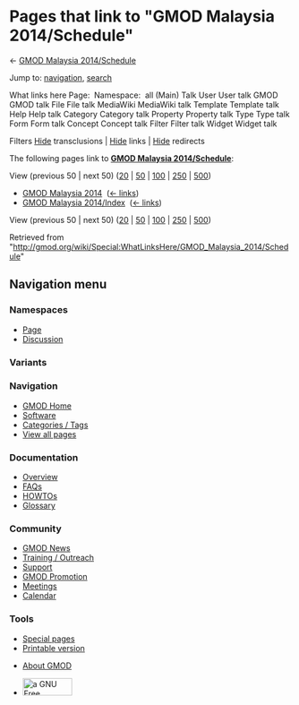<div id="mw-page-base" class="noprint">

</div>

<div id="mw-head-base" class="noprint">

</div>

<div id="content" class="mw-body" role="main">

<span id="top"></span>

<div id="mw-js-message" style="display:none;">

</div>



# <span dir="auto">Pages that link to "GMOD Malaysia 2014/Schedule"</span>

<div id="bodyContent">

<div id="contentSub">

← [GMOD Malaysia
2014/Schedule](/wiki/GMOD_Malaysia_2014/Schedule "GMOD Malaysia 2014/Schedule")

</div>

<div id="jump-to-nav" class="mw-jump">

Jump to: [navigation](#mw-navigation), [search](#p-search)

</div>

<div id="mw-content-text">

What links here Page:  Namespace:  all (Main) Talk User User talk GMOD
GMOD talk File File talk MediaWiki MediaWiki talk Template Template talk
Help Help talk Category Category talk Property Property talk Type Type
talk Form Form talk Concept Concept talk Filter Filter talk Widget
Widget talk

Filters
[Hide](/mediawiki/index.php?title=Special:WhatLinksHere/GMOD_Malaysia_2014/Schedule&hidetrans=1 "Special:WhatLinksHere/GMOD Malaysia 2014/Schedule")
transclusions \|
[Hide](/mediawiki/index.php?title=Special:WhatLinksHere/GMOD_Malaysia_2014/Schedule&hidelinks=1 "Special:WhatLinksHere/GMOD Malaysia 2014/Schedule")
links \|
[Hide](/mediawiki/index.php?title=Special:WhatLinksHere/GMOD_Malaysia_2014/Schedule&hideredirs=1 "Special:WhatLinksHere/GMOD Malaysia 2014/Schedule")
redirects

The following pages link to **[GMOD Malaysia
2014/Schedule](/wiki/GMOD_Malaysia_2014/Schedule "GMOD Malaysia 2014/Schedule")**:

View (previous 50 \| next 50)
([20](/mediawiki/index.php?title=Special:WhatLinksHere/GMOD_Malaysia_2014/Schedule&limit=20 "Special:WhatLinksHere/GMOD Malaysia 2014/Schedule")
\|
[50](/mediawiki/index.php?title=Special:WhatLinksHere/GMOD_Malaysia_2014/Schedule&limit=50 "Special:WhatLinksHere/GMOD Malaysia 2014/Schedule")
\|
[100](/mediawiki/index.php?title=Special:WhatLinksHere/GMOD_Malaysia_2014/Schedule&limit=100 "Special:WhatLinksHere/GMOD Malaysia 2014/Schedule")
\|
[250](/mediawiki/index.php?title=Special:WhatLinksHere/GMOD_Malaysia_2014/Schedule&limit=250 "Special:WhatLinksHere/GMOD Malaysia 2014/Schedule")
\|
[500](/mediawiki/index.php?title=Special:WhatLinksHere/GMOD_Malaysia_2014/Schedule&limit=500 "Special:WhatLinksHere/GMOD Malaysia 2014/Schedule"))

- [GMOD Malaysia 2014](/wiki/GMOD_Malaysia_2014 "GMOD Malaysia 2014") ‎
  <span class="mw-whatlinkshere-tools">([←
  links](/mediawiki/index.php?title=Special:WhatLinksHere&target=GMOD+Malaysia+2014 "Special:WhatLinksHere"))</span>
- [GMOD Malaysia
  2014/Index](/wiki/GMOD_Malaysia_2014/Index "GMOD Malaysia 2014/Index")
  ‎ <span class="mw-whatlinkshere-tools">([←
  links](/mediawiki/index.php?title=Special:WhatLinksHere&target=GMOD+Malaysia+2014%2FIndex "Special:WhatLinksHere"))</span>

View (previous 50 \| next 50)
([20](/mediawiki/index.php?title=Special:WhatLinksHere/GMOD_Malaysia_2014/Schedule&limit=20 "Special:WhatLinksHere/GMOD Malaysia 2014/Schedule")
\|
[50](/mediawiki/index.php?title=Special:WhatLinksHere/GMOD_Malaysia_2014/Schedule&limit=50 "Special:WhatLinksHere/GMOD Malaysia 2014/Schedule")
\|
[100](/mediawiki/index.php?title=Special:WhatLinksHere/GMOD_Malaysia_2014/Schedule&limit=100 "Special:WhatLinksHere/GMOD Malaysia 2014/Schedule")
\|
[250](/mediawiki/index.php?title=Special:WhatLinksHere/GMOD_Malaysia_2014/Schedule&limit=250 "Special:WhatLinksHere/GMOD Malaysia 2014/Schedule")
\|
[500](/mediawiki/index.php?title=Special:WhatLinksHere/GMOD_Malaysia_2014/Schedule&limit=500 "Special:WhatLinksHere/GMOD Malaysia 2014/Schedule"))

</div>

<div class="printfooter">

Retrieved from
"<http://gmod.org/wiki/Special:WhatLinksHere/GMOD_Malaysia_2014/Schedule>"

</div>

<div id="catlinks" class="catlinks catlinks-allhidden">

</div>

<div class="visualClear">

</div>

</div>

</div>

<div id="mw-navigation">

## Navigation menu

<div id="mw-head">



<div id="left-navigation">

<div id="p-namespaces" class="vectorTabs" role="navigation"
aria-labelledby="p-namespaces-label">

### Namespaces

- <span id="ca-nstab-main"><a href="/wiki/GMOD_Malaysia_2014/Schedule" accesskey="c"
  title="View the content page [c]">Page</a></span>
- <span id="ca-talk"><a
  href="/mediawiki/index.php?title=Talk:GMOD_Malaysia_2014/Schedule&amp;action=edit&amp;redlink=1"
  accesskey="t"
  title="Discussion about the content page [t]">Discussion</a></span>

</div>

<div id="p-variants" class="vectorMenu emptyPortlet" role="navigation"
aria-labelledby="p-variants-label">

### 

### Variants[](#)

<div class="menu">

</div>

</div>

</div>

<div id="right-navigation">





</div>



</div>

</div>

</div>

<div id="mw-panel">

<div id="p-logo" role="banner">

<a href="/wiki/Main_Page"
style="background-image: url(http://gmod.org/images/GMOD-cogs.png);"
title="Visit the main page"></a>

</div>

<div id="p-Navigation" class="portal" role="navigation"
aria-labelledby="p-Navigation-label">

### Navigation

<div class="body">

- <span id="n-GMOD-Home">[GMOD Home](/wiki/Main_Page)</span>
- <span id="n-Software">[Software](/wiki/GMOD_Components)</span>
- <span id="n-Categories-.2F-Tags">[Categories /
  Tags](/wiki/Categories)</span>
- <span id="n-View-all-pages">[View all
  pages](/wiki/Special:AllPages)</span>

</div>

</div>

<div id="p-Documentation" class="portal" role="navigation"
aria-labelledby="p-Documentation-label">

### Documentation

<div class="body">

- <span id="n-Overview">[Overview](/wiki/Overview)</span>
- <span id="n-FAQs">[FAQs](/wiki/Category:FAQ)</span>
- <span id="n-HOWTOs">[HOWTOs](/wiki/Category:HOWTO)</span>
- <span id="n-Glossary">[Glossary](/wiki/Glossary)</span>

</div>

</div>

<div id="p-Community" class="portal" role="navigation"
aria-labelledby="p-Community-label">

### Community

<div class="body">

- <span id="n-GMOD-News">[GMOD News](/wiki/GMOD_News)</span>
- <span id="n-Training-.2F-Outreach">[Training /
  Outreach](/wiki/Training_and_Outreach)</span>
- <span id="n-Support">[Support](/wiki/Support)</span>
- <span id="n-GMOD-Promotion">[GMOD
  Promotion](/wiki/GMOD_Promotion)</span>
- <span id="n-Meetings">[Meetings](/wiki/Meetings)</span>
- <span id="n-Calendar">[Calendar](/wiki/Calendar)</span>

</div>

</div>

<div id="p-tb" class="portal" role="navigation"
aria-labelledby="p-tb-label">

### Tools

<div class="body">

- <span id="t-specialpages"><a href="/wiki/Special:SpecialPages" accesskey="q"
  title="A list of all special pages [q]">Special pages</a></span>
- <span id="t-print"><a
  href="/mediawiki/index.php?title=Special:WhatLinksHere/GMOD_Malaysia_2014/Schedule&amp;printable=yes"
  rel="alternate" accesskey="p"
  title="Printable version of this page [p]">Printable version</a></span>

</div>

</div>

</div>

</div>

<div id="footer" role="contentinfo">

- <span id="footer-places-about">[About
  GMOD](/wiki/GMOD:About "GMOD:About")</span>

<!-- -->

- <span id="footer-copyrightico">[<img src="http://www.gnu.org/graphics/gfdl-logo-small.png" width="88"
  height="31" alt="a GNU Free Documentation License" />](http://www.gnu.org/licenses/fdl-1.3.html)</span>




</div>
